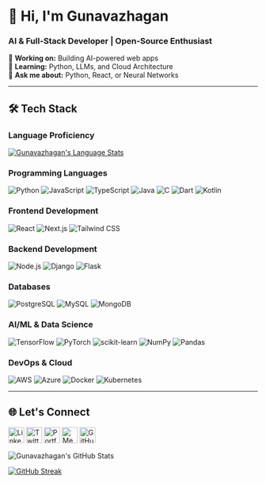 # 👋 Hi, I'm Gunavazhagan

### AI & Full-Stack Developer | Open-Source Enthusiast 

🔭 **Working on:** Building AI-powered web apps  
🌱 **Learning:** Python, LLMs, and Cloud Architecture  
💬 **Ask me about:** Python, React, or Neural Networks  

---

## 🛠️ **Tech Stack**  

### **Language Proficiency**
<!-- Dynamic language stats with custom appearance -->
[![Gunavazhagan's Language Stats](https://github-readme-stats.vercel.app/api/top-langs/?username=Gunavazhagan-B&layout=compact&theme=algolia&hide_border=true&bg_color=00000000&title_color=58a6ff&text_color=c9d1d9&hide=html,css)](https://github.com/Gunavazhagan-B)

### **Programming Languages**  
![Python](https://img.shields.io/badge/-Python-3776AB?style=flat&logo=python&logoColor=white)
![JavaScript](https://img.shields.io/badge/-JavaScript-F7DF1E?style=flat&logo=javascript&logoColor=black)
![TypeScript](https://img.shields.io/badge/-TypeScript-3178C6?style=flat&logo=typescript&logoColor=white)
![Java](https://img.shields.io/badge/-Java-ED8B00?style=flat&logo=openjdk&logoColor=white)
![C](https://img.shields.io/badge/-C-A8B9CC?style=flat&logo=c&logoColor=white)
![Dart](https://img.shields.io/badge/-Dart-0175C2?style=flat&logo=dart&logoColor=white)
![Kotlin](https://img.shields.io/badge/-Kotlin-7F52FF?style=flat&logo=kotlin&logoColor=white)

### **Frontend Development**  
![React](https://img.shields.io/badge/-React-61DAFB?style=flat&logo=react&logoColor=black)
![Next.js](https://img.shields.io/badge/-Next.js-000000?style=flat&logo=nextdotjs&logoColor=white)
![Tailwind CSS](https://img.shields.io/badge/-Tailwind_CSS-06B6D4?style=flat&logo=tailwind-css&logoColor=white)

### **Backend Development**  
![Node.js](https://img.shields.io/badge/-Node.js-339933?style=flat&logo=nodedotjs&logoColor=white)
![Django](https://img.shields.io/badge/-Django-092E20?style=flat&logo=django&logoColor=white)
![Flask](https://img.shields.io/badge/-Flask-000000?style=flat&logo=flask&logoColor=white)

### **Databases**  
![PostgreSQL](https://img.shields.io/badge/-PostgreSQL-4169E1?style=flat&logo=postgresql&logoColor=white)
![MySQL](https://img.shields.io/badge/-MySQL-4479A1?style=flat&logo=mysql&logoColor=white)
![MongoDB](https://img.shields.io/badge/-MongoDB-47A248?style=flat&logo=mongodb&logoColor=white)

### **AI/ML & Data Science**  
![TensorFlow](https://img.shields.io/badge/-TensorFlow-FF6F00?style=flat&logo=tensorflow&logoColor=white)
![PyTorch](https://img.shields.io/badge/-PyTorch-EE4C2C?style=flat&logo=pytorch&logoColor=white)
![scikit-learn](https://img.shields.io/badge/-scikit--learn-F7931E?style=flat&logo=scikit-learn&logoColor=white)
![NumPy](https://img.shields.io/badge/-NumPy-013243?style=flat&logo=numpy&logoColor=white)
![Pandas](https://img.shields.io/badge/-Pandas-150458?style=flat&logo=pandas&logoColor=white)

### **DevOps & Cloud**  
![AWS](https://img.shields.io/badge/-AWS-232F3E?style=flat&logo=amazon-aws&logoColor=white)
![Azure](https://img.shields.io/badge/-Azure-0078D4?style=flat&logo=microsoft-azure&logoColor=white)
![Docker](https://img.shields.io/badge/-Docker-2496ED?style=flat&logo=docker&logoColor=white)
![Kubernetes](https://img.shields.io/badge/-Kubernetes-326CE5?style=flat&logo=kubernetes&logoColor=white)

---

## 🌐 **Let's Connect**  

[<img src="https://img.icons8.com/color/48/000000/linkedin.png" width="32" alt="LinkedIn">](www.linkedin.com/in/gunavazhagan-b-a779112a2)
[<img src="https://img.icons8.com/color/48/000000/twitter.png" width="32" alt="Twitter">](https://twitter.com/yourhandle)
[<img src="https://img.icons8.com/color/48/000000/domain.png" width="32" alt="Portfolio">](https://yourwebsite.com)
[<img src="https://img.icons8.com/color/48/000000/medium-logo.png" width="32" alt="Medium">](https://medium.com/@yourname)
[<img src="https://img.icons8.com/color/48/000000/github.png" width="32" alt="GitHub">](https://github.com/Gunavazhagan-B)

<!-- GitHub Stats Card -->
![Gunavazhagan's GitHub Stats](https://github-readme-stats.vercel.app/api?username=Gunavazhagan-B&show_icons=true&theme=algolia&hide_border=true&bg_color=00000000&title_color=58a6ff&text_color=c9d1d9&icon_color=58a6ff)

<!-- Streak Stats -->
[![GitHub Streak](https://streak-stats.demolab.com?user=Gunavazhagan-B&theme=algolia&hide_border=true&background=00000000)](https://git.io/streak-stats)
